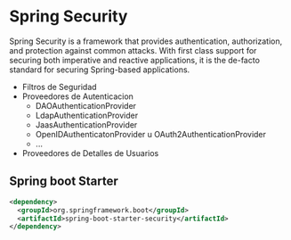 # Spring Security

Spring Security is a framework that provides authentication, authorization, and protection against common attacks. With first class support for securing both imperative and reactive applications, it is the de-facto standard for securing Spring-based applications.

- Filtros de Seguridad
- Proveedores de Autenticacion
  - DAOAuthenticationProvider
  - LdapAuthenticationProvider
  - JaasAuthenticationProvider
  - OpenIDAuthenticatonProvider u OAuth2AuthenticationProvider
  - ...
- Proveedores de Detalles de Usuarios

## Spring boot Starter

```xml
<dependency>
  <groupId>org.springframework.boot</groupId>
  <artifactId>spring-boot-starter-security</artifactId>
</dependency>
```
